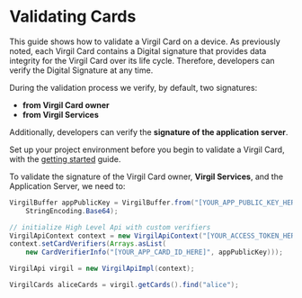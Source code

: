 # Validating Cards

This guide shows how to validate a Virgil Card on a device. As previously noted, each Virgil Card contains a Digital signature that provides data integrity for the Virgil Card over its life cycle. Therefore, developers can verify the Digital Signature at any time.

During the validation process we verify, by default, two signatures:
- **from Virgil Card owner**
- **from Virgil Services**

Additionally, developers can verify the **signature of the application server**.

Set up your project environment before you begin to validate a Virgil Card, with the [getting started](/docs/guides/configuration/client-configuration.md) guide.

To validate the signature of the Virgil Card owner, **Virgil Services**, and the Application Server, we need to:

```java
VirgilBuffer appPublicKey = VirgilBuffer.from("[YOUR_APP_PUBLIC_KEY_HERE]",
    StringEncoding.Base64);

// initialize High Level Api with custom verifiers
VirgilApiContext context = new VirgilApiContext("[YOUR_ACCESS_TOKEN_HERE]");
context.setCardVerifiers(Arrays.asList(
    new CardVerifierInfo("[YOUR_APP_CARD_ID_HERE]", appPublicKey)));

VirgilApi virgil = new VirgilApiImpl(context);

VirgilCards aliceCards = virgil.getCards().find("alice");
```
